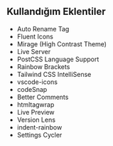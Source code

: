 ## Kullandığım Eklentiler

- Auto Rename Tag
- Fluent Icons
- Mirage (High Contrast Theme)
- Live Server
- PostCSS Language Support
- Rainbow Brackets
- Tailwind CSS IntelliSense
- vscode-icons
- codeSnap
- Better Comments
- htmltagwrap
- Live Preview
- Version Lens
- indent-rainbow
- Settings Cycler

